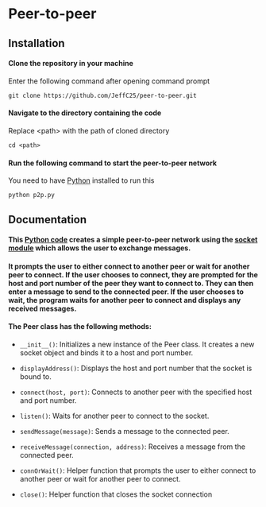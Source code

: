 # Peer-to-peer

## Installation

#### Clone the repository in your machine
Enter the following command after opening command prompt
```batch
git clone https://github.com/JeffC25/peer-to-peer.git
```
#### Navigate to the directory containing the code
Replace &lt;path&gt; with the path of cloned directory
```batch
cd <path>
```
#### Run the following command to start the peer-to-peer network
You need to have [Python](https://www.python.org/downloads/) installed to run this
```batch
python p2p.py
```


## Documentation
#### This [Python code](./src/p2p.py) creates a simple peer-to-peer network using the [socket module](https://docs.python.org/3/library/socket.html) which allows the user to exchange messages.

#### It prompts the user to either connect to another peer or wait for another peer to connect. If the user chooses to connect, they are prompted for the host and port number of the peer they want to connect to. They can then enter a message to send to the connected peer. If the user chooses to wait, the program waits for another peer to connect and displays any received messages.


#### The Peer class has the following methods:

- `__init__()`: Initializes a new instance of the Peer class. It creates a new socket object and binds it to a host and port number.

- `displayAddress()`: Displays the host and port number that the socket is bound to.

- `connect(host, port)`: Connects to another peer with the specified host and port number.

- `listen()`: Waits for another peer to connect to the socket.

- `sendMessage(message)`: Sends a message to the connected peer.

- `receiveMessage(connection, address)`: Receives a message from the connected peer.

- `connOrWait()`: Helper function that prompts the user to either connect to another peer or wait for another peer to connect.

- `close()`: Helper function that closes the socket connection
